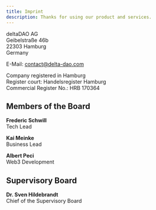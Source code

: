 ```yaml
---
title: Imprint
description: Thanks for using our product and services.
---
```


deltaDAO AG<br/>
Geibelstraße 46b<br/>
22303 Hamburg<br/>
Germany<br/>

E-Mail: contact@delta-dao.com<br/>

Company registered in Hamburg<br/>
Register court: Handelsregister Hamburg<br/>
Commercial Register No.: HRB 170364<br/>
 
## Members of the Board

**Frederic Schwill**<br/>
Tech Lead<br/>
  
**Kai Meinke**<br/>
Business Lead<br/>

**Albert Peci**<br/>
Web3 Development<br/>

  
## Supervisory Board
  
**Dr. Sven Hildebrandt**<br/>
Chief of the Supervisory Board 
